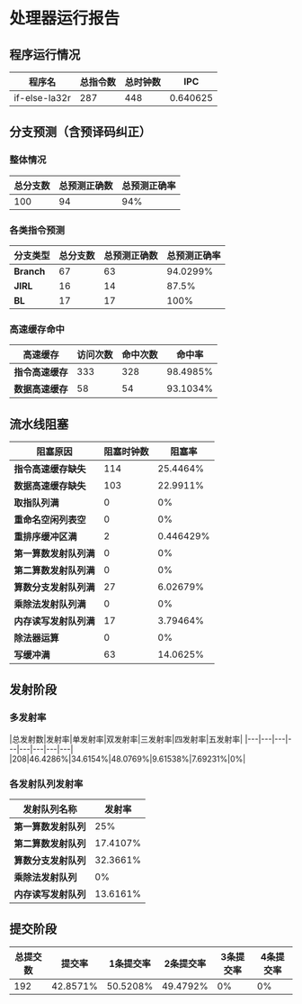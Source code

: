 # 处理器运行报告
## 程序运行情况
|程序名|总指令数|总时钟数|IPC|
|---|---|---|---|
|if-else-la32r|287|448|0.640625|

## 分支预测（含预译码纠正）
### 整体情况
|总分支数|总预测正确数|总预测正确率|
|---|---|---|
|100|94|94%|

### 各类指令预测
|分支类型|总分支数|总预测正确数|总预测正确率|
|---|---|---|---|
|**Branch**| 67 | 63 | 94.0299%|
|**JIRL**| 16 | 14 | 87.5%|
|**BL**| 17 | 17 | 100%|

### 高速缓存命中
|高速缓存|访问次数|命中次数|命中率|
|---|---|---|---|
|**指令高速缓存**| 333 | 328 | 98.4985%|
|**数据高速缓存**| 58 | 54 | 93.1034%|
## 流水线阻塞
|阻塞原因|阻塞时钟数|阻塞率|
|---|---|---|
|**指令高速缓存缺失**| 114 | 25.4464%|
|**数据高速缓存缺失**| 103 | 22.9911%|
|**取指队列满**| 0 | 0%|
|**重命名空闲列表空**|0 | 0%|
|**重排序缓冲区满**|2 | 0.446429%|
|**第一算数发射队列满**|0 | 0%|
|**第二算数发射队列满**|0 | 0%|
|**算数分支发射队列满**|27 | 6.02679%|
|**乘除法发射队列满**|0 | 0%|
|**内存读写发射队列满**|17 | 3.79464%|
|**除法器运算**|0 | 0%|
|**写缓冲满**|63 | 14.0625%|

## 发射阶段
### 多发射率
|总发射数|发射率|单发射率|双发射率|三发射率|四发射率|五发射率|
|---|---|---|---|---|---|---|---|
|208|46.4286%|34.6154%|48.0769%|9.61538%|7.69231%|0%|

### 各发射队列发射率
|发射队列名称|发射率|
|---|---|
|**第一算数发射队列**|25%|
|**第二算数发射队列**|17.4107%|
|**算数分支发射队列**|32.3661%|
|**乘除法发射队列**|0%|
|**内存读写发射队列**|13.6161%|

## 提交阶段
|总提交数|提交率|1条提交率|2条提交率|3条提交率|4条提交率|
|---|---|---|---|---|---|
|192|42.8571%|50.5208%|49.4792%|0%|0%|

